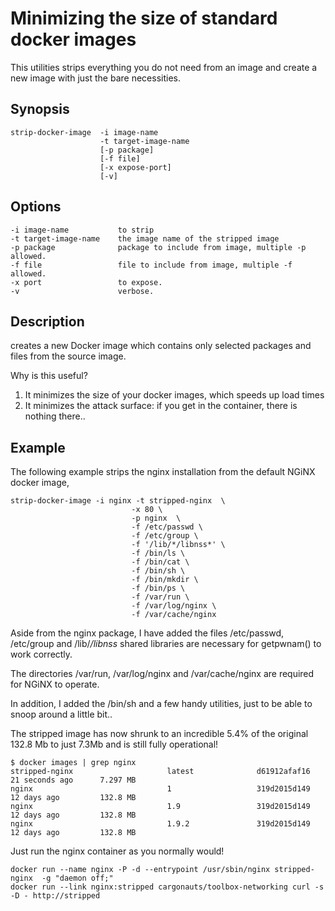 # Minimizing the size of standard docker images

This utilities strips everything you do not need from an image and create a new image with just the bare necessities.

## Synopsis
	strip-docker-image 	-i image-name 
						-t target-image-name 
						[-p package]
						[-f file]
						[-x expose-port] 
						[-v] 
			
## Options
	-i image-name			to strip
	-t target-image-name	the image name of the stripped image
	-p package				package to include from image, multiple -p allowed.
	-f file					file to include from image, multiple -f allowed.
	-x port					to expose.
	-v						verbose.

## Description
creates a new Docker image which contains only selected packages and files from the source image.

Why is this useful?

1. It minimizes the size of your docker images, which speeds up load times
2. It minimizes the attack surface: if you get in the container, there is nothing there..

## Example
The following example strips the nginx installation from the default NGiNX docker image,

```
strip-docker-image -i nginx -t stripped-nginx  \
						   -x 80 \
						   -p nginx  \
						   -f /etc/passwd \
						   -f /etc/group \
						   -f '/lib/*/libnss*' \
						   -f /bin/ls \
						   -f /bin/cat \
						   -f /bin/sh \
						   -f /bin/mkdir \
						   -f /bin/ps \
						   -f /var/run \
						   -f /var/log/nginx \
						   -f /var/cache/nginx
```
Aside from the nginx package, I have added the files /etc/passwd, /etc/group and /lib/*/libnss* shared libraries 
are necessary for getpwnam() to work correctly.

The directories /var/run, /var/log/nginx and /var/cache/nginx are required for NGiNX to operate.

In addition, I added the /bin/sh and a few handy utilities, just to be able to snoop around a little bit..


The stripped image has now shrunk to an incredible 5.4% of the original 132.8 Mb to just 7.3Mb and is still fully operational!

```
$ docker images | grep nginx
stripped-nginx                     latest              d61912afaf16        21 seconds ago      7.297 MB
nginx                              1                   319d2015d149        12 days ago         132.8 MB
nginx                              1.9                 319d2015d149        12 days ago         132.8 MB
nginx                              1.9.2               319d2015d149        12 days ago         132.8 MB
```

Just run the nginx container as you normally would!

```
docker run --name nginx -P -d --entrypoint /usr/sbin/nginx stripped-nginx  -g "daemon off;"
docker run --link nginx:stripped cargonauts/toolbox-networking curl -s -D - http://stripped
```


